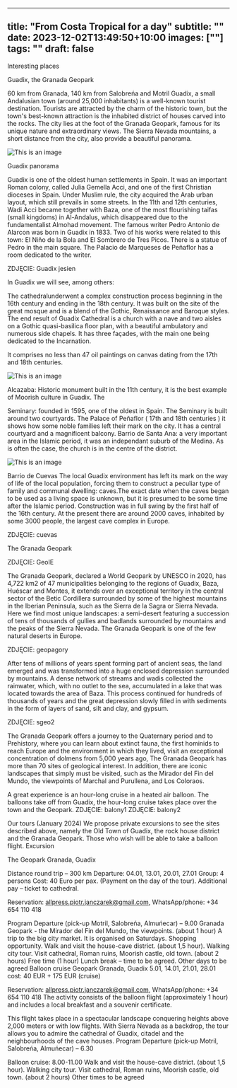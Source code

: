 
---
title: "From Costa Tropical for a day"
subtitle: ""
date: 2023-12-02T13:49:50+10:00
images: [""]
tags: ""
draft: false
---
Interesting places

Guadix, the Granada Geopark

60 km from Granada, 140 km from Salobreńa and Motril
Guadix, a small Andalusian town (around 25,000 inhabitants) is a well-known tourist destination. Tourists
are attracted by the charm of the historic town, but the town's best-known attraction is the inhabited
district of houses carved into the rocks. The city lies at the foot of the Granada Geopark, famous for its
unique nature and extraordinary views. The Sierra Nevada mountains, a short distance from the city, also
provide a beautiful panorama.

![This is an image](/img/Guad-panor-kopia.jpg)

Guadix panorama

Guadix is one of the oldest human settlements in Spain. It was an important Roman colony, called Julia
Gemella Acci, and one of the first Christian dioceses in Spain.
Under Muslim rule, the city acquired the Arab urban layout, which still prevails in some streets. In the
11th and 12th centuries, Wadi Acci became together with Baza, one of the most flourishing taifas (small
kingdoms) in Al-Andalus, which disappeared due to the fundamentalist Almohad movement.
The famous writer Pedro Antonio de Alarcon was born in Guadix in 1833. Two of his works were related
to this town: El Niño de la Bola and El Sombrero de Tres Picos. There is a statue of Pedro in the main
square. The Palacio de Marqueses de Peñaflor has a room dedicated to the writer.

ZDJĘCIE: Guadix jesien

In Guadix we will see, among others:

The cathedralunderwent a complex construction process beginning in the 16th century and ending in the 18th century. It
was built on the site of the great mosque and is a blend of the Gothic, Renaissance and Baroque styles.
The end result of Guadix Cathedral is a church with a nave and two aisles on a Gothic quasi-basilica floor
plan, with a beautiful ambulatory and numerous side chapels. It has three façades, with the main one
being dedicated to the Incarnation.

It comprises no less than 47 oil paintings on canvas dating from the 17th and 18th centuries.

![This is an image](/img/kat-kopia.jpg)

Alcazaba:
Historic monument built in the 11th century, it is the best example of Moorish culture in Guadix. The

Seminary:
founded in 1595, one of the oldest in Spain. The Seminary is built around two courtyards. The Palace of
Peñaflor ( 17th and 18th centuries ) it shows how some noble families left their mark on the city. It has a
central courtyard and a magnificent balcony.
Barrio de Santa Ana: a very important area in the Islamic period, it was an independant suburb of the
Medina. As is often the case, the church is in the centre of the district.

![This is an image](/img/Guad-panor-kopia.jpg)

Barrio de Cuevas
The local Guadix environment has left its mark on the way of life of the local population, forcing them to
construct a peculiar type of family and communal dwelling: caves.The exact date when the caves began to
be used as a living space is unknown, but it is presumed to be some time after the Islamic period.
Construction was in full swing by the first half of the 16th century.
At the present there are around 2000 caves, inhabited by some 3000 people, the largest cave complex in
Europe.

ZDJĘCIE: cuevas

The Granada Geopark

ZDJĘCIE: GeoIE

The Granada Geopark, declared a World Geopark by UNESCO in 2020, has 4,722 km2 of 47
municipalities belonging to the regions of Guadix, Baza, Huéscar and Montes, it extends over an
exceptional territory in the central sector of the Betic Cordillera surrounded by some of the highest
mountains in the Iberian Peninsula, such as the Sierra de la Sagra or Sierra Nevada.
Here we find most unique landscapes: a semi-desert featuring a succession of tens of thousands of gullies
and badlands surrounded by mountains and the peaks of the Sierra Nevada. The Granada Geopark is one
of the few natural deserts in Europe.

ZDJĘCIE: geopagory

After tens of millions of years spent forming part of ancient seas, the land emerged and was transformed
into a huge enclosed depression surrounded by mountains. A dense network of streams and wadis
collected the rainwater, which, with no outlet to the sea, accumulated in a lake that was located towards
the area of Baza. This process continued for hundreds of thousands of years and the great depression
slowly filled in with sediments in the form of layers of sand, silt and clay, and gypsum.

ZDJĘCIE: sgeo2

The Granada Geopark offers a journey to the Quaternary period and to Prehistory, where you can learn
about extinct fauna, the first hominids to reach Europe and the environment in which they lived, visit an
exceptional concentration of dolmens from 5,000 years ago,
The Granada Geopark has more than 70 sites of geological interest. In addition, there are iconic
landscapes that simply must be visited, such as the Mirador del Fin del Mundo, the viewpoints of Marchal
and Purullena, and Los Coloraos.

A great experience is an hour-long cruise in a heated air balloon. The balloons take off from Guadix, the
hour-long cruise takes place over the town and the Geopark.
ZDJĘCIE: balony1
ZDJĘCIE: balony2

Our tours
(January 2024)
We propose private excursions to see the sites described above, namely the Old Town of Guadix, the rock
house district and the Granada Geopark. Those who wish will be able to take a balloon flight.
Excursion

The Geopark Granada, Guadix

Distance round trip – 300 km
Departure: 04.01, 13.01, 20.01, 27.01
Group: 4 persons
Cost: 40 Euro per pax. (Payment on the day of the tour). Additional pay – ticket to cathedral.

Reservation: allpress.piotr.janczarek@gmail.com, WhatsApp/phone: +34 654 110 418

Program
Departure (pick-up Motril, Salobreńa, Almuńecar) – 9.00
Granada Geopark - the Mirador del Fin del Mundo, the viewpoints. (about 1 hour)
A trip to the big city market. It is organised on Saturdays. Shopping opportunity.
Walk and visit the house-cave district. (about 1,5 hour).
Walking city tour. Visit cathedral, Roman ruins, Moorish castle, old town. (about 2 hours)
Free time (1 hour)
Lunch break – time to be agreed.
Other days to be agreed
Balloon cruise
Geopark Granada, Guadix
5.01, 14.01, 21.01, 28.01
cost: 40 EUR + 175 EUR (cruise)

Reservation: allpress.piotr.janczarek@gmail.com, 
WhatsApp/phone: +34 654 110 418
The activity consists of the balloon flight (approximately 1 hour) and includes a local breakfast and a
souvenir certificate.

This flight takes place in a spectacular landscape conquering heights above 2,000 meters or with low
flights. With Sierra Nevada as a backdrop, the tour allows you to admire the cathedral of Guadix, citadel
and the neighbourhoods of the cave houses.
Program
Departure (pick-up Motril, Salobreńa, Almuńecar) – 6.30

Balloon cruise: 8.00-11.00
Walk and visit the house-cave district. (about 1,5 hour).
Walking city tour. Visit cathedral, Roman ruins, Moorish castle, old town. (about 2 hours)
Other times to be agreed